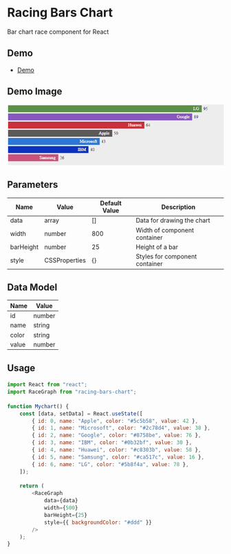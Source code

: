 # Racing Bars Chart

Bar chart race component for React

## Demo
- [Demo](https://yunuskorkmaz.github.io/racing-bars-chart/)

## Demo Image

![Demo Image](https://raw.githubusercontent.com/yunuskorkmaz/racing-bars-chart/master/demo.gif)

## Parameters

| Name      | Value         | Default Value | Description                    |
| --------- | ------------- | ------------- | ------------------------------ |
| data      | array         | []            | Data for drawing the chart     |
| width     | number        | 800           | Width of component container   |
| barHeight | number        | 25            | Height of a bar                |
| style     | CSSProperties | {}            | Styles for component container |

## Data Model

| Name  | Value  |
| ----- | ------ |
| id    | number |
| name  | string |
| color | string |
| value | number |

## Usage

```js
import React from "react";
import RaceGraph from "racing-bars-chart";

function Mychart() {
	const [data, setData] = React.useState([
		{ id: 0, name: "Apple", color: "#5c5b58", value: 42 },
		{ id: 1, name: "Microsoft", color: "#2c78d4", value: 38 },
		{ id: 2, name: "Google", color: "#8758be", value: 76 },
		{ id: 3, name: "IBM", color: "#0b32bf", value: 30 },
		{ id: 4, name: "Huawei", color: "#c8303b", value: 58 },
		{ id: 5, name: "Samsung", color: "#ca517c", value: 16 },
		{ id: 6, name: "LG", color: "#5b8f4a", value: 78 },
	]);

	return (
		<RaceGraph
			data={data}
			width={500}
			barHeight={25}
			style={{ backgroundColor: "#ddd" }}
		/>
	);
}
```
